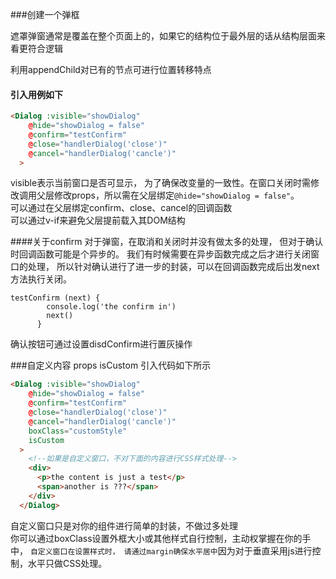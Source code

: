 ###创建一个弹框

遮罩弹窗通常是覆盖在整个页面上的，如果它的结构位于最外层的话从结构层面来看更符合逻辑

利用appendChild对已有的节点可进行位置转移特点
<br/>


#### 引入用例如下
```html example
<Dialog :visible="showDialog"
    @hide="showDialog = false"
    @confirm="testConfirm"
    @close="handlerDialog('close')"
    @cancel="handlerDialog('cancle')"
  >
```
visible表示当前窗口是否可显示， 为了确保改变量的一致性。在窗口关闭时需修改调用父层修改props，所以需在父层绑定`@hide="showDialog = false"`。
<br/>
可以通过在父层绑定confirm、close、cancel的回调函数
<br/>
可以通过v-if来避免父层提前载入其DOM结构

####关于confirm
对于弹窗，在取消和关闭时并没有做太多的处理， 但对于确认时回调函数可能是个异步的。 我们有时候需要在异步函数完成之后才进行关闭窗口的处理， 所以针对确认进行了进一步的封装，可以在回调函数完成后出发next方法执行关闭。
```
testConfirm (next) {
        console.log('the confirm in')
        next()
      }
```
确认按钮可通过设置disdConfirm进行置灰操作

###自定义内容
props isCustom
引入代码如下所示
```html example
<Dialog :visible="showDialog"
    @hide="showDialog = false"
    @confirm="testConfirm"
    @close="handlerDialog('close')"
    @cancel="handlerDialog('cancle')"
    boxClass="customStyle"
    isCustom
  >
    <!--如果是自定义窗口，不对下面的内容进行CSS样式处理-->
    <div>
      <p>the content is just a test</p>
      <span>another is ???</span>
    </div>
  </Dialog>
```
自定义窗口只是对你的组件进行简单的封装，不做过多处理
<br/>
你可以通过boxClass设置外框大小或其他样式自行控制，主动权掌握在你的手中， `自定义窗口在设置样式时， 请通过margin确保水平居中`因为对于垂直采用js进行控制，水平只做CSS处理。